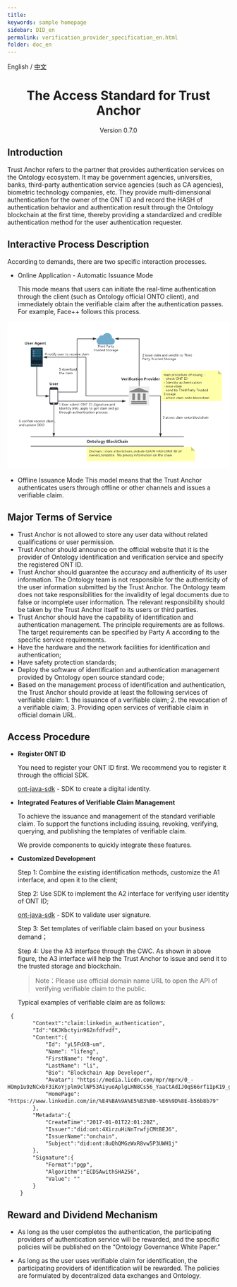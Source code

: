 ```yaml
---
title: 
keywords: sample homepage
sidebar: DID_en
permalink: verification_provider_specification_en.html
folder: doc_en
---
```


English / [中文](./verification_provider_specification_zh.html)


<h1 align="center">The Access Standard for Trust Anchor</h1>
<p align="center" class="version">Version 0.7.0 </p>

## Introduction

Trust Anchor refers to the partner that provides authentication services on the Ontology ecosystem. It may be government agencies, universities, banks, third-party authentication service agencies (such as CA agencies), biometric technology companies, etc. They provide multi-dimensional authentication for the owner of the ONT ID and record the HASH of authentication behavior and authentication result through the Ontology blockchain at the first time, thereby providing a standardized and credible authentication method for the user authentication requester.

## Interactive Process Description

According to demands, there are two specific interaction processes.

* Online Application - Automatic Issuance Mode

    This mode means that users can initiate the real-time authentication through the client (such as Ontology official ONTO client), and immediately obtain the verifiable claim after the authentication passes. For example, Face++ follows this process.

![Trust Anchor](lib/images/5a92d69de4b0874437cfe5f4.png)


* Offline Issuance Mode
    This model means that the Trust Anchor authenticates users through offline or other channels and issues a verifiable claim.

## Major Terms of Service

* Trust Anchor is not allowed to store any user data without related qualifications or user permission.
* Trust Anchor should announce on the official website that it is the provider of Ontology identification and verification service and specify the registered ONT ID.
* Trust Anchor should guarantee the accuracy and authenticity of its user information. The Ontology team is not responsible for the authenticity of the user information submitted by the Trust Anchor. The Ontology team does not take responsibilities for the invalidity of legal documents due to false or incomplete user information. The relevant responsibility should be taken by the Trust Anchor itself to its users or third parties.
* Trust Anchor should have the capability of identification and authentication management. The principle requirements are as follows. The target requirements can be specified by Party A according to the specific service requirements.
* Have the hardware and the network facilities for identification and authentication;
* Have safety protection standards;
* Deploy the software of identification and authentication management provided by Ontology open source standard code;
* Based on the management process of identification and authentication, the Trust Anchor should provide at least the following services of verifiable claim: 1. the issuance of a verifiable claim; 2. the revocation of a verifiable claim; 3. Providing open services of verifiable claim in official domain URL.


## Access Procedure


* **Register ONT ID**

    You need to register your ONT ID first. We recommend you to register it through the official SDK.

    [ont-java-sdk](https://github.com/ontio/ontology-java-sdk) - SDK to create a digital identity.

* **Integrated Features of Verifiable Claim Management**

    To achieve the issuance and management of the standard verifiable claim. To support the functions including issuing, revoking, verifying, querying, and publishing the templates of verifiable claim.
    
    We provide components to quickly integrate these features.

* **Customized Development**

    Step 1: Combine the existing identification methods, customize the A1 interface, and open it to the client;

    Step 2: Use SDK to implement the A2 interface for verifying user identity of ONT ID;

    [ont-java-sdk](https://github.com/ontio/ontology-java-sdk) - SDK to validate user signature.

    Step 3: Set templates of verifiable claim based on your business demand；
    
   Step 4: Use the A3 interface through the CWC. As shown in above figure, the A3 interface will help the Trust Anchor to issue and send it to the trusted storage and blockchain.

    > Note：Please use official domain name URL to open the API of verifying verifiable claim to the public.

    Typical examples of verifiable claim are as follows:
```
 {
        "Context":"claim:linkedin_authentication",
        "Id":"6KJKbctyin962nfdfvdf",
        "Content":{
            "Id": "yL5FdXB-um",
            "Name": "lifeng",
            "FirstName": "feng",
            "LastName": "li",
            "Bio": "Blockchain App Developer",
            "Avatar": "https://media.licdn.com/mpr/mprx/0_-HOmp1u9zNCxbF3iKoYjplm9clNP53AiyuoAplgLHN8Cs56_YaaCtAdIJ0qS66rf1IpK19_gajZa",
            "HomePage": "https://www.linkedin.com/in/%E4%BA%9A%E5%B3%B0-%E6%9D%8E-b56b8b79"
        },
        "Metadata":{
            "CreateTime":"2017-01-01T22:01:20Z",
            "Issuer":"did:ont:4XirzuHiNnTrwfjCMtBEJ6",
            "IssuerName":"onchain",
            "Subject":"did:ont:8uQhQMGzWxR8vw5P3UWH1j"
        },
        "Signature":{
            "Format":"pgp",
            "Algorithm":"ECDSAwithSHA256",
            "Value": ""
        }
    }     
```



## Reward and Dividend Mechanism

* As long as the user completes the authentication, the participating providers of authentication service will be rewarded, and the specific policies will be published on the “Ontology Governance White Paper.”

* As long as the user uses verifiable claim for identification, the participating providers of identification will be rewarded. The policies are formulated by decentralized data exchanges and Ontology.